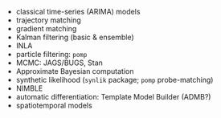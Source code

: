 * classical time-series (ARIMA) models
* trajectory matching
* gradient matching
* Kalman filtering (basic & ensemble)
* INLA
* particle filtering: `pomp`
* MCMC: JAGS/BUGS, Stan
* Approximate Bayesian computation
* synthetic likelihood (`synlik` package; `pomp` probe-matching)
* NIMBLE
* automatic differentiation: Template Model Builder (ADMB?)
* spatiotemporal models
